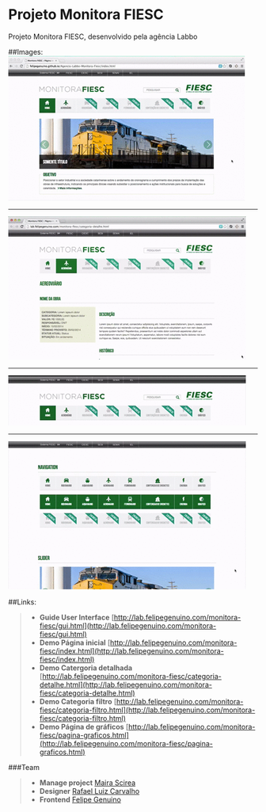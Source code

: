 # Projeto Monitora FIESC
Projeto Monitora FIESC, desenvolvido pela agência Labbo

##Images:
![imagem](https://raw.githubusercontent.com/felipegenuino/Agencia-Labbo-Monitora-Fiesc/gh-pages/images/gif/video-1.gif)
___
![imagem](https://raw.githubusercontent.com/felipegenuino/Agencia-Labbo-Monitora-Fiesc/gh-pages/images/gif/video-2.gif)
___
![imagem](https://raw.githubusercontent.com/felipegenuino/Agencia-Labbo-Monitora-Fiesc/gh-pages/images/gif/video-3.gif)
___
![imagem](https://raw.githubusercontent.com/felipegenuino/Agencia-Labbo-Monitora-Fiesc/gh-pages/images/gif/video-4.gif)


##Links:
>- **Guide User Interface** [http://lab.felipegenuino.com/monitora-fiesc/gui.html](http://lab.felipegenuino.com/monitora-fiesc/gui.html)
>- **Demo Página inicial** [http://lab.felipegenuino.com/monitora-fiesc/index.html](http://lab.felipegenuino.com/monitora-fiesc/index.html)
>- **Demo Catergoria detalhada** [http://lab.felipegenuino.com/monitora-fiesc/categoria-detalhe.html](http://lab.felipegenuino.com/monitora-fiesc/categoria-detalhe.html)
>- **Demo Categoria filtro** [http://lab.felipegenuino.com/monitora-fiesc/categoria-filtro.html](http://lab.felipegenuino.com/monitora-fiesc/categoria-filtro.html)
>- **Demo Página de gráficos** [http://lab.felipegenuino.com/monitora-fiesc/pagina-graficos.html](http://lab.felipegenuino.com/monitora-fiesc/pagina-graficos.html)

  
###Team
>- **Manage project** [Maira Scirea](https://www.linkedin.com/profile/view?id=80148868)
>- **Designer** [Rafael Luiz Carvalho](https://www.labbo.com.br)
>- **Frontend** [Felipe Genuino](http://felipegenuino.com)


